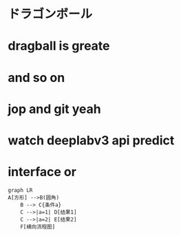 # ドラゴンボール
# dragball is greate 
# and so on
# jop and git yeah
# watch deeplabv3 api predict
# interface or 
```mermaid
graph LR
A[方形] -->B(圆角)
    B --> C{条件a}
    C -->|a=1| D[结果1]
    C -->|a=2| E[结果2]
    F[横向流程图]
```
